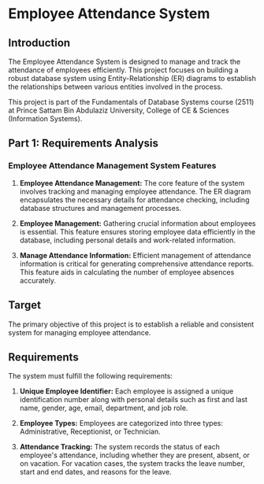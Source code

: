 # Employee Attendance System

## Introduction

The Employee Attendance System is designed to manage and track the attendance of employees efficiently. This project focuses on building a robust database system using Entity-Relationship (ER) diagrams to establish the relationships between various entities involved in the process.

This project is part of the Fundamentals of Database Systems course (2511) at Prince Sattam Bin Abdulaziz University, College of CE & Sciences (Information Systems).

## Part 1: Requirements Analysis

### Employee Attendance Management System Features

1. **Employee Attendance Management:** The core feature of the system involves tracking and managing employee attendance. The ER diagram encapsulates the necessary details for attendance checking, including database structures and management processes.

2. **Employee Management:** Gathering crucial information about employees is essential. This feature ensures storing employee data efficiently in the database, including personal details and work-related information.

3. **Manage Attendance Information:** Efficient management of attendance information is critical for generating comprehensive attendance reports. This feature aids in calculating the number of employee absences accurately.

## Target

The primary objective of this project is to establish a reliable and consistent system for managing employee attendance.

## Requirements

The system must fulfill the following requirements:

1. **Unique Employee Identifier:** Each employee is assigned a unique identification number along with personal details such as first and last name, gender, age, email, department, and job role.

2. **Employee Types:** Employees are categorized into three types: Administrative, Receptionist, or Technician.

3. **Attendance Tracking:** The system records the status of each employee's attendance, including whether they are present, absent, or on vacation. For vacation cases, the system tracks the leave number, start and end dates, and reasons for the leave.


